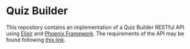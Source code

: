 # Quiz Builder

This repository contains an implementation of a Quiz Builder RESTful API using [Elixir](https://elixir-lang.org/) and [Phoenix Framework](https://www.phoenixframework.org/). The requirements of the API may be found following [this link](https://topt.al/zKcwAw).
